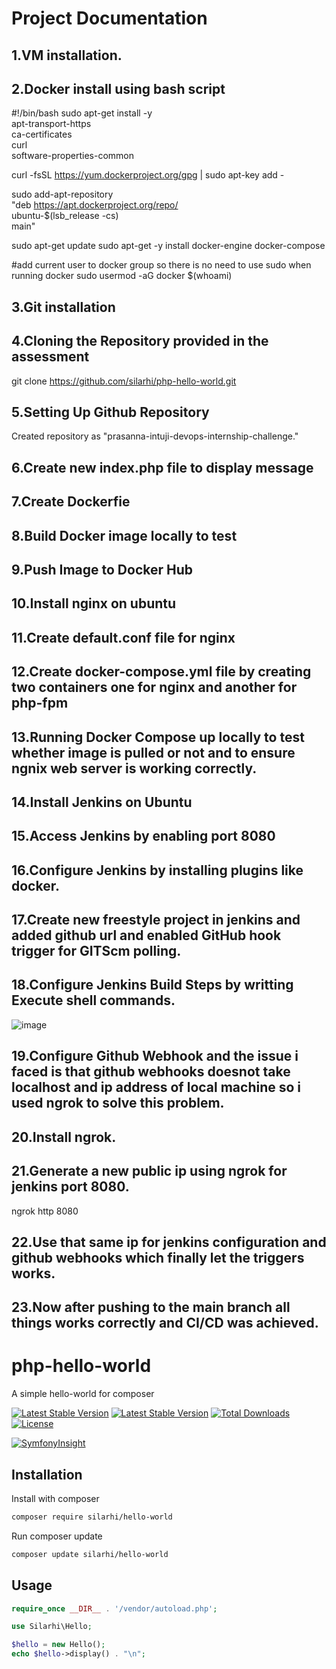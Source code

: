 

# Project Documentation

1.VM installation.
-------

2.Docker install using bash script
-----
#!/bin/bash
sudo apt-get install -y \
    apt-transport-https \
    ca-certificates \
    curl \
    software-properties-common

curl -fsSL https://yum.dockerproject.org/gpg | sudo apt-key add -

sudo add-apt-repository \
    "deb https://apt.dockerproject.org/repo/ \
    ubuntu-$(lsb_release -cs) \
    main"

sudo apt-get update
sudo apt-get -y install docker-engine docker-compose

#add current user to docker group so there is no need to use sudo when running docker
sudo usermod -aG docker $(whoami)

3.Git installation
-----

4.Cloning the Repository provided in the assessment
-----
git clone https://github.com/silarhi/php-hello-world.git

5.Setting Up Github Repository 
-----
Created repository as "prasanna-intuji-devops-internship-challenge." 

6.Create new index.php file to display message
-----

7.Create Dockerfie
----

8.Build Docker image locally to test 
-----

9.Push Image to Docker Hub
----

10.Install nginx on ubuntu
-----

11.Create default.conf file for nginx
-----

12.Create docker-compose.yml file by creating two containers one for nginx and another for php-fpm
----

13.Running Docker Compose up locally to test whether image is pulled or not and to ensure ngnix web server is working correctly.
----

14.Install Jenkins on Ubuntu
----

15.Access Jenkins by enabling port 8080
-----

16.Configure Jenkins by installing plugins like docker.
-----

17.Create new freestyle project in jenkins and added github url and enabled GitHub hook trigger for GITScm polling.
-----

18.Configure Jenkins Build Steps by writting Execute shell commands.
------
![image](https://github.com/Prasanna1020/prasanna-intuji-devops-internship-challenge/assets/151935287/e167e37e-0877-4f0d-8d1f-b438163903ac)


19.Configure Github Webhook and the issue i faced is that github webhooks doesnot take localhost and ip address of local machine so i used ngrok to solve this problem.
-----

20.Install ngrok.
-----

21.Generate a new public ip using ngrok for jenkins port 8080.
------
ngrok http 8080

22.Use that same ip for jenkins configuration and github webhooks which finally let the triggers works.
-----

23.Now after pushing to the main branch all things works correctly and CI/CD was achieved.
-----

# php-hello-world
A simple hello-world for composer

 [![Latest Stable Version](https://github.com/silarhi/php-hello-world/workflows/Tests/badge.svg)](https://github.com/silarhi/php-hello-world/workflows/Tests/badge.svg)
 [![Latest Stable Version](https://poser.pugx.org/silarhi/hello-world/v/stable)](https://packagist.org/packages/silarhi/hello-world)
[![Total Downloads](https://poser.pugx.org/silarhi/hello-world/downloads)](https://packagist.org/packages/silarhi/hello-world)
[![License](https://poser.pugx.org/silarhi/hello-world/license)](https://packagist.org/packages/silarhi/hello-world)


[![SymfonyInsight](https://insight.symfony.com/projects/5d582202-1186-4ce7-82c7-c4d3a2c11807/big.svg)](https://insight.symfony.com/projects/5d582202-1186-4ce7-82c7-c4d3a2c11807)

Installation
------------

Install with composer
``` bash
composer require silarhi/hello-world
```

Run composer update
``` bash
composer update silarhi/hello-world
```

Usage
-----

``` php
require_once __DIR__ . '/vendor/autoload.php';

use Silarhi\Hello;

$hello = new Hello();
echo $hello->display() . "\n";
```
